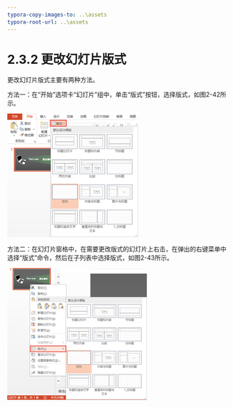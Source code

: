```yaml
---
typora-copy-images-to: ..\assets
typora-root-url: ..\assets
---
```


# 2.3.2  更改幻灯片版式

更改幻灯片版式主要有两种方法。

方法一：在“开始”选项卡“幻灯片”组中，单击“版式”按钮，选择版式，如图2-42所示。

![&#x56FE;2-42](../../../.gitbook/assets/clip_image002-1565863012503.png)

方法二：在幻灯片窗格中，在需要更改版式的幻灯片上右击，在弹出的右键菜单中选择“版式”命令，然后在子列表中选择版式，如图2-43所示。

![&#x56FE;2-43](../../../.gitbook/assets/clip_image002-1565863034196.png)

